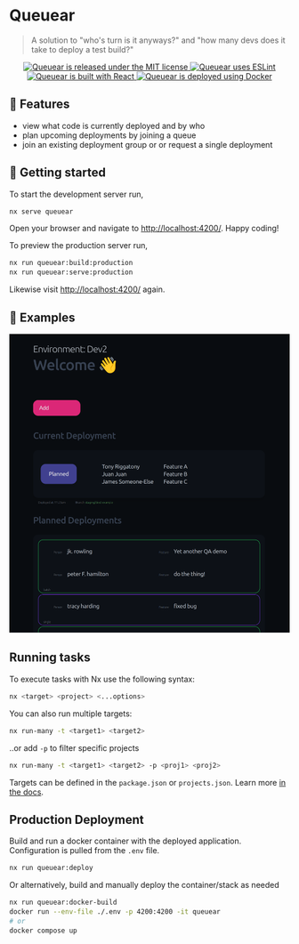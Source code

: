# Queuear

> A solution to "who's turn is it anyways?" and "how many devs does it take to deploy a test build?"

<p align="center">
    <a href="https://github.com/albert118/queuear/blob/master/LICENSE">
        <img src="https://img.shields.io/badge/License-MIT-yellow.svg" alt="Queuear is released under the MIT license" />
    </a>
    <a href="https://github.com/albert118/queuear/blob/master/README.md">
        <img src="https://badges.aleen42.com/src/eslint.svg" alt="Queuear uses ESLint" />
    </a>
    <a href="https://github.com/albert118/queuear/blob/master/queuear/README.md">
        <img src="https://badges.aleen42.com/src/react.svg" alt="Queuear is built with React" />
    </a>
    <a href="https://github.com/albert118/queuear/blob/master/Dockerfile">
        <img src="https://badges.aleen42.com/src/docker.svg" alt="Queuear is deployed using Docker" />
    </a>
</p>

## 👑 Features

- view what code is currently deployed and by who
- plan upcoming deployments by joining a queue
- join an existing deployment group or or request a single deployment

## 📌 Getting started

To start the development server run,

```sh
nx serve queuear
```

Open your browser and navigate to <http://localhost:4200/>. Happy coding!

To preview the production server run,

```sh
nx run queuear:build:production
nx run queuear:serve:production
```

Likewise visit <http://localhost:4200/> again.

## 👀 Examples

![Alt text](image.png)

## Running tasks

To execute tasks with Nx use the following syntax:

```sh
nx <target> <project> <...options>
```

You can also run multiple targets:

```sh
nx run-many -t <target1> <target2>
```

..or add `-p` to filter specific projects

```sh
nx run-many -t <target1> <target2> -p <proj1> <proj2>
```

Targets can be defined in the `package.json` or `projects.json`. Learn more [in the docs](https://nx.dev/core-features/run-tasks).

## Production Deployment

Build and run a docker container with the deployed application. Configuration is pulled from the `.env` file.

```sh
nx run queuear:deploy
```

Or alternatively, build and manually deploy the container/stack as needed

```sh
nx run queuear:docker-build
docker run --env-file ./.env -p 4200:4200 -it queuear
# or
docker compose up
```
